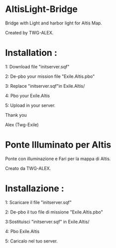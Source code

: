 # AltisLight-Bridge
Bridge with Light and harbor light for Altis Map.

Created by TWG-ALEX.

# Installation :

1: Download file "initserver.sqf"

2: De-pbo your mission file "Exile.Altis.pbo" 

3: Replace "initserver.sqf"in Exile.Altis/ 

4: Pbo your Exile.Altis

5: Upload in your server.


Thank you

Alex
(Twg-Exile)


# Ponte Illuminato per Altis
Ponte con illuminazione e Fari per la mappa di Altis.

Creato da TWG-ALEX.

# Installazione :

1: Scaricare il file "initserver.sqf"

2: De-pbo il tuo file di missione  "Exile.Altis.pbo" 

3:Sostituisci "initserver.sqf" in Exile.Altis/ 

4: Pbo Exile.Altis

5: Caricalo nel tuo server.
